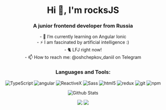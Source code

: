 <!-- <p align="center">
  Visitor count<br>
  <img src="https://profile-counter.glitch.me/itgoyo/count.svg" />
</p> -->

<h1 align="center">Hi 👋, I'm rocksJS</h1>
<h3 align="center">A junior frontend developer from Russia</h3>

<div align="center">
- 🌱 I’m currently learning on Angular Ionic 
<br>
- ⚡ I am fascinated by artificial intelligence :)
<br>
- 🐈‍ LFJ right now!
<br>
- 📫 How to reach me: @oshchepkov_daniil on Telegram 
</div>

<div align="center">
  


<h3 align="center">Languages and Tools:</h3>
<p>
 <img alt="TypeScript" src="https://img.shields.io/badge/-TypeScript-007ACC?style=flat-square&logo=typescript&logoColor=white" />
 <img alt="angular" src="https://img.shields.io/badge/-Angular-DD0031?style=flat-square&logo=angular&logoColor=white" />
 <img alt="ReactiveX" src="https://img.shields.io/badge/-RxJs-B7178C?style=flat-square&logo=reactivex&logoColor=white" />
 <img alt="Sass" src="https://img.shields.io/badge/-Sass-CC6699?style=flat-square&logo=sass&logoColor=white" />
 <img alt="html5" src="https://img.shields.io/badge/-HTML5-E34F26?style=flat-square&logo=html5&logoColor=white" />
 <img alt="redux" src="https://img.shields.io/badge/-Redux-764ABC?style=flat-square&logo=redux&logoColor=white" />
 <img alt="git" src="https://img.shields.io/badge/-Git-F05032?style=flat-square&logo=git&logoColor=white" />
 <img alt="npm" src="https://img.shields.io/badge/-NPM-CB3837?style=flat-square&logo=npm&logoColor=white" />
</p>



![Github Stats](https://github-readme-stats.vercel.app/api?username=rocksJS&bg_color=30,e96443,904e95&title_color=fff&text_color=fff)

![](https://raw.githubusercontent.com/rocksJS/github-stats-transparent/output/generated/overview.svg)
![](https://raw.githubusercontent.com/rocksJS/github-stats-transparent/output/generated/languages.svg)

  </div>

<!-- <details open>
 <summary> 😇 <b>Medium Published articles</b>: </summary>
<br>
    <a target="_blank" href="https://github-readme-medium-recent-article.vercel.app/medium/@itgoyo/0"><img src="https://github-readme-medium-recent-article.vercel.app/medium/@itgoyo/0" alt="Recent Article 0"></a>
  <br>
    <a target="_blank" href="https://github-readme-medium-recent-article.vercel.app/medium/@itgoyo/1"><img src="https://github-readme-medium-recent-article.vercel.app/medium/@itgoyo/1" alt="Recent Article 1"></a>
  <br>
    <a target="_blank" href="https://github-readme-medium-recent-article.vercel.app/medium/@itgoyo/2"><img src="https://github-readme-medium-recent-article.vercel.app/medium/@itgoyo/2" alt="Recent Article 2"></a>
  <br>

</details> -->

